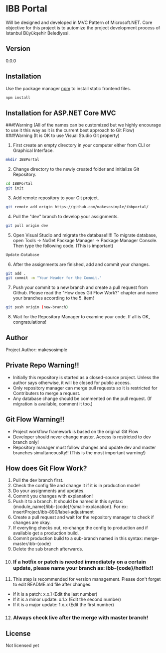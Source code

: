 # IBB Portal

Will be designed and developed in MVC Pattern of Microsoft.NET. Core objective for this project is to automize the project development process of Istanbul Büyükşehir Belediyesi. 

## Version
0.0.0

## Installation

Use the package manager [npm](https://www.npmjs.com/package/npm) to install static frontend files.

```bash
npm install
```

## Installation for ASP.NET Core MVC

###!Warning (All of the names can be customized but we highly encourage to use it this way as it is the current best approach to Git Flow)  
###!Warning (It is OK to use Visual Studio Git property)  

1. First create an empty directory in your computer either from CLI or Graphical Interface.

```bash
mkdir IBBPortal
```

2. Change directory to the newly created folder and initialize Git Repository.

```bash
cd IBBPortal
git init
```

3. Add remote repository to your Git project.

```bash
git remote add origin https://github.com/makesosimple/ibbportal/
```

4. Pull the "dev" branch to develop your assignments.

```bash
git pull origin dev
```

5. Open Visual Studio and migrate the database!!!!! To migrate database, open Tools -> NuGet Package Manager -> Package Manager Console. Then type the following code. (This is important)

```bash
Update-Database
```

6. After the assignments are finished, add and commit your changes.

```bash
git add .
git commit -m "Your Header for the Commit."
```

7. Push your commit to a new branch and create a pull request from Github. Please read the "How does Git Flow Work?" chapter and name your branches according to the 5. item!

```bash
git push origin (new-branch)
```

8. Wait for the Repository Manager to examine your code. If all is OK, congratulations!

## Author
Project Author: makesosimple

## Private Repo Warning!!
- Initially this repository is started as a closed-source project. Unless the author says otherwise, it will be closed for public access. 
- Only repository manager can merge pull requests so it is restricted for Contributers to merge a request. 
- Any database change should be commented on the pull request. (If migration is available, comment it too.)

## Git Flow Warning!!
- Project workflow framework is based on the original Git Flow
- Developer should never change master. Access is restricted to dev branch only!
- Repository manager must follow changes and update dev and master branches simultaneouslty!! (This is the most important warning!)

## How does Git Flow Work?
1. Pull the dev branch first.
2. Check the config file and change it if it is in production mode!
3. Do your assignments and updates.
4. Commit you changes with explanation!
5. Push it to a branch. It should be named in this syntax: {module_name}/ibb-{code}/{small-explanation}. For ex: insertProject/ibb-890/label-adjustment
6. Create a pull request and wait for the repository manager to check if changes are okay. 
7. If everyting checks out, re-change the config to production and if available get a production build.
8. Commit production build to a sub-branch named in this syntax: merge-master/ibb-{code}
9. Delete the sub branch afterwards.
10. ### If a hotfix or patch is needed immediately on a certain update, please name your branch as: ibb-{code}/hotfix!!
11. This step is recommended for version management. Please don't forget to edit README.md file after changes. 
- If it is a patch: x.x.1 (Edit the last number)
- If it is a minor update: x.1.x (Edit the second number)
- If it is a major update: 1.x.x (Edit the first number)
12. ### Always check live after the merge with master branch!

## License
Not licensed yet
